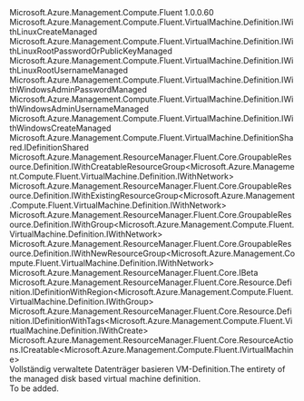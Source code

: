 <Type Name="IDefinitionManaged" FullName="Microsoft.Azure.Management.Compute.Fluent.VirtualMachine.DefinitionManaged.IDefinitionManaged">
  <TypeSignature Language="C#" Value="public interface IDefinitionManaged : Microsoft.Azure.Management.Compute.Fluent.VirtualMachine.Definition.IWithLinuxCreateManaged, Microsoft.Azure.Management.Compute.Fluent.VirtualMachine.Definition.IWithLinuxRootPasswordOrPublicKeyManaged, Microsoft.Azure.Management.Compute.Fluent.VirtualMachine.Definition.IWithLinuxRootUsernameManaged, Microsoft.Azure.Management.Compute.Fluent.VirtualMachine.Definition.IWithWindowsAdminPasswordManaged, Microsoft.Azure.Management.Compute.Fluent.VirtualMachine.Definition.IWithWindowsAdminUsernameManaged, Microsoft.Azure.Management.Compute.Fluent.VirtualMachine.Definition.IWithWindowsCreateManaged, Microsoft.Azure.Management.Compute.Fluent.VirtualMachine.DefinitionShared.IDefinitionShared, Microsoft.Azure.Management.ResourceManager.Fluent.Core.GroupableResource.Definition.IWithCreatableResourceGroup&lt;Microsoft.Azure.Management.Compute.Fluent.VirtualMachine.Definition.IWithNetwork&gt;, Microsoft.Azure.Management.ResourceManager.Fluent.Core.GroupableResource.Definition.IWithExistingResourceGroup&lt;Microsoft.Azure.Management.Compute.Fluent.VirtualMachine.Definition.IWithNetwork&gt;, Microsoft.Azure.Management.ResourceManager.Fluent.Core.GroupableResource.Definition.IWithGroup&lt;Microsoft.Azure.Management.Compute.Fluent.VirtualMachine.Definition.IWithNetwork&gt;, Microsoft.Azure.Management.ResourceManager.Fluent.Core.GroupableResource.Definition.IWithNewResourceGroup&lt;Microsoft.Azure.Management.Compute.Fluent.VirtualMachine.Definition.IWithNetwork&gt;, Microsoft.Azure.Management.ResourceManager.Fluent.Core.IBeta, Microsoft.Azure.Management.ResourceManager.Fluent.Core.Resource.Definition.IDefinitionWithRegion&lt;Microsoft.Azure.Management.Compute.Fluent.VirtualMachine.Definition.IWithGroup&gt;, Microsoft.Azure.Management.ResourceManager.Fluent.Core.Resource.Definition.IDefinitionWithTags&lt;Microsoft.Azure.Management.Compute.Fluent.VirtualMachine.Definition.IWithCreate&gt;, Microsoft.Azure.Management.ResourceManager.Fluent.Core.ResourceActions.ICreatable&lt;Microsoft.Azure.Management.Compute.Fluent.IVirtualMachine&gt;" />
  <TypeSignature Language="ILAsm" Value=".class public interface auto ansi abstract IDefinitionManaged implements class Microsoft.Azure.Management.Compute.Fluent.VirtualMachine.Definition.IBlank, class Microsoft.Azure.Management.Compute.Fluent.VirtualMachine.Definition.IWithAvailabilitySet, class Microsoft.Azure.Management.Compute.Fluent.VirtualMachine.Definition.IWithAvailabilityZone, class Microsoft.Azure.Management.Compute.Fluent.VirtualMachine.Definition.IWithBootDiagnostics, class Microsoft.Azure.Management.Compute.Fluent.VirtualMachine.Definition.IWithCreate, class Microsoft.Azure.Management.Compute.Fluent.VirtualMachine.Definition.IWithExtension, class Microsoft.Azure.Management.Compute.Fluent.VirtualMachine.Definition.IWithFromImageCreateOptionsManaged, class Microsoft.Azure.Management.Compute.Fluent.VirtualMachine.Definition.IWithGroup, class Microsoft.Azure.Management.Compute.Fluent.VirtualMachine.Definition.IWithLinuxCreateManaged, class Microsoft.Azure.Management.Compute.Fluent.VirtualMachine.Definition.IWithLinuxRootPasswordOrPublicKeyManaged, class Microsoft.Azure.Management.Compute.Fluent.VirtualMachine.Definition.IWithLinuxRootUsernameManaged, class Microsoft.Azure.Management.Compute.Fluent.VirtualMachine.Definition.IWithManagedCreate, class Microsoft.Azure.Management.Compute.Fluent.VirtualMachine.Definition.IWithManagedDataDisk, class Microsoft.Azure.Management.Compute.Fluent.VirtualMachine.Definition.IWithManagedServiceIdentity, class Microsoft.Azure.Management.Compute.Fluent.VirtualMachine.Definition.IWithNetwork, class Microsoft.Azure.Management.Compute.Fluent.VirtualMachine.Definition.IWithOS, class Microsoft.Azure.Management.Compute.Fluent.VirtualMachine.Definition.IWithOSDiskSettings, class Microsoft.Azure.Management.Compute.Fluent.VirtualMachine.Definition.IWithPlan, class Microsoft.Azure.Management.Compute.Fluent.VirtualMachine.Definition.IWithPrimaryNetworkInterface, class Microsoft.Azure.Management.Compute.Fluent.VirtualMachine.Definition.IWithPrivateIP, class Microsoft.Azure.Management.Compute.Fluent.VirtualMachine.Definition.IWithPublicIPAddress, class Microsoft.Azure.Management.Compute.Fluent.VirtualMachine.Definition.IWithSecondaryNetworkInterface, class Microsoft.Azure.Management.Compute.Fluent.VirtualMachine.Definition.IWithStorageAccount, class Microsoft.Azure.Management.Compute.Fluent.VirtualMachine.Definition.IWithSubnet, class Microsoft.Azure.Management.Compute.Fluent.VirtualMachine.Definition.IWithVMSize, class Microsoft.Azure.Management.Compute.Fluent.VirtualMachine.Definition.IWithWindowsAdminPasswordManaged, class Microsoft.Azure.Management.Compute.Fluent.VirtualMachine.Definition.IWithWindowsAdminUsernameManaged, class Microsoft.Azure.Management.Compute.Fluent.VirtualMachine.Definition.IWithWindowsCreateManaged, class Microsoft.Azure.Management.Compute.Fluent.VirtualMachine.DefinitionShared.IDefinitionShared, class Microsoft.Azure.Management.ResourceManager.Fluent.Core.GroupableResource.Definition.IWithCreatableResourceGroup`1&lt;class Microsoft.Azure.Management.Compute.Fluent.VirtualMachine.Definition.IWithNetwork&gt;, class Microsoft.Azure.Management.ResourceManager.Fluent.Core.GroupableResource.Definition.IWithExistingResourceGroup`1&lt;class Microsoft.Azure.Management.Compute.Fluent.VirtualMachine.Definition.IWithNetwork&gt;, class Microsoft.Azure.Management.ResourceManager.Fluent.Core.GroupableResource.Definition.IWithGroup`1&lt;class Microsoft.Azure.Management.Compute.Fluent.VirtualMachine.Definition.IWithNetwork&gt;, class Microsoft.Azure.Management.ResourceManager.Fluent.Core.GroupableResource.Definition.IWithNewResourceGroup`1&lt;class Microsoft.Azure.Management.Compute.Fluent.VirtualMachine.Definition.IWithNetwork&gt;, class Microsoft.Azure.Management.ResourceManager.Fluent.Core.IBeta, class Microsoft.Azure.Management.ResourceManager.Fluent.Core.Resource.Definition.IDefinitionWithRegion`1&lt;class Microsoft.Azure.Management.Compute.Fluent.VirtualMachine.Definition.IWithGroup&gt;, class Microsoft.Azure.Management.ResourceManager.Fluent.Core.Resource.Definition.IDefinitionWithTags`1&lt;class Microsoft.Azure.Management.Compute.Fluent.VirtualMachine.Definition.IWithCreate&gt;, class Microsoft.Azure.Management.ResourceManager.Fluent.Core.ResourceActions.ICreatable`1&lt;class Microsoft.Azure.Management.Compute.Fluent.IVirtualMachine&gt;, class Microsoft.Azure.Management.ResourceManager.Fluent.Core.ResourceActions.IIndexable" />
  <TypeSignature Language="DocId" Value="T:Microsoft.Azure.Management.Compute.Fluent.VirtualMachine.DefinitionManaged.IDefinitionManaged" />
  <TypeSignature Language="VB.NET" Value="Public Interface IDefinitionManaged&#xA;Implements IBeta, ICreatable(Of IVirtualMachine), IDefinitionShared, IDefinitionWithRegion(Of IWithGroup), IDefinitionWithTags(Of IWithCreate), IWithCreatableResourceGroup(Of IWithNetwork), IWithExistingResourceGroup(Of IWithNetwork), IWithGroup(Of IWithNetwork), IWithLinuxCreateManaged, IWithLinuxRootPasswordOrPublicKeyManaged, IWithLinuxRootUsernameManaged, IWithNewResourceGroup(Of IWithNetwork), IWithWindowsAdminPasswordManaged, IWithWindowsAdminUsernameManaged, IWithWindowsCreateManaged" />
  <TypeSignature Language="F#" Value="type IDefinitionManaged = interface&#xA;    interface IDefinitionShared&#xA;    interface IBlank&#xA;    interface IDefinitionWithRegion&lt;IWithGroup&gt;&#xA;    interface IWithGroup&#xA;    interface IWithGroup&lt;IWithNetwork&gt;&#xA;    interface IWithExistingResourceGroup&lt;IWithNetwork&gt;&#xA;    interface IWithNewResourceGroup&lt;IWithNetwork&gt;&#xA;    interface IWithCreatableResourceGroup&lt;IWithNetwork&gt;&#xA;    interface IWithNetwork&#xA;    interface IWithPrimaryNetworkInterface&#xA;    interface IWithSubnet&#xA;    interface IWithPrivateIP&#xA;    interface IWithPublicIPAddress&#xA;    interface IWithOS&#xA;    interface IWithCreate&#xA;    interface ICreatable&lt;IVirtualMachine&gt;&#xA;    interface IIndexable&#xA;    interface IDefinitionWithTags&lt;IWithCreate&gt;&#xA;    interface IWithOSDiskSettings&#xA;    interface IWithVMSize&#xA;    interface IWithStorageAccount&#xA;    interface IWithAvailabilitySet&#xA;    interface IWithSecondaryNetworkInterface&#xA;    interface IWithExtension&#xA;    interface IWithPlan&#xA;    interface IWithBootDiagnostics&#xA;    interface IWithManagedServiceIdentity&#xA;    interface IBeta&#xA;    interface IWithLinuxRootUsernameManaged&#xA;    interface IWithLinuxRootPasswordOrPublicKeyManaged&#xA;    interface IWithWindowsAdminUsernameManaged&#xA;    interface IWithWindowsAdminPasswordManaged&#xA;    interface IWithFromImageCreateOptionsManaged&#xA;    interface IWithManagedCreate&#xA;    interface IWithManagedDataDisk&#xA;    interface IWithAvailabilityZone&#xA;    interface IWithLinuxCreateManaged&#xA;    interface IWithWindowsCreateManaged" />
  <AssemblyInfo>
    <AssemblyName>Microsoft.Azure.Management.Compute.Fluent</AssemblyName>
    <AssemblyVersion>1.0.0.60</AssemblyVersion>
  </AssemblyInfo>
  <Interfaces>
    <Interface>
      <InterfaceName>Microsoft.Azure.Management.Compute.Fluent.VirtualMachine.Definition.IWithLinuxCreateManaged</InterfaceName>
    </Interface>
    <Interface>
      <InterfaceName>Microsoft.Azure.Management.Compute.Fluent.VirtualMachine.Definition.IWithLinuxRootPasswordOrPublicKeyManaged</InterfaceName>
    </Interface>
    <Interface>
      <InterfaceName>Microsoft.Azure.Management.Compute.Fluent.VirtualMachine.Definition.IWithLinuxRootUsernameManaged</InterfaceName>
    </Interface>
    <Interface>
      <InterfaceName>Microsoft.Azure.Management.Compute.Fluent.VirtualMachine.Definition.IWithWindowsAdminPasswordManaged</InterfaceName>
    </Interface>
    <Interface>
      <InterfaceName>Microsoft.Azure.Management.Compute.Fluent.VirtualMachine.Definition.IWithWindowsAdminUsernameManaged</InterfaceName>
    </Interface>
    <Interface>
      <InterfaceName>Microsoft.Azure.Management.Compute.Fluent.VirtualMachine.Definition.IWithWindowsCreateManaged</InterfaceName>
    </Interface>
    <Interface>
      <InterfaceName>Microsoft.Azure.Management.Compute.Fluent.VirtualMachine.DefinitionShared.IDefinitionShared</InterfaceName>
    </Interface>
    <Interface>
      <InterfaceName>Microsoft.Azure.Management.ResourceManager.Fluent.Core.GroupableResource.Definition.IWithCreatableResourceGroup&lt;Microsoft.Azure.Management.Compute.Fluent.VirtualMachine.Definition.IWithNetwork&gt;</InterfaceName>
    </Interface>
    <Interface>
      <InterfaceName>Microsoft.Azure.Management.ResourceManager.Fluent.Core.GroupableResource.Definition.IWithExistingResourceGroup&lt;Microsoft.Azure.Management.Compute.Fluent.VirtualMachine.Definition.IWithNetwork&gt;</InterfaceName>
    </Interface>
    <Interface>
      <InterfaceName>Microsoft.Azure.Management.ResourceManager.Fluent.Core.GroupableResource.Definition.IWithGroup&lt;Microsoft.Azure.Management.Compute.Fluent.VirtualMachine.Definition.IWithNetwork&gt;</InterfaceName>
    </Interface>
    <Interface>
      <InterfaceName>Microsoft.Azure.Management.ResourceManager.Fluent.Core.GroupableResource.Definition.IWithNewResourceGroup&lt;Microsoft.Azure.Management.Compute.Fluent.VirtualMachine.Definition.IWithNetwork&gt;</InterfaceName>
    </Interface>
    <Interface>
      <InterfaceName>Microsoft.Azure.Management.ResourceManager.Fluent.Core.IBeta</InterfaceName>
    </Interface>
    <Interface>
      <InterfaceName>Microsoft.Azure.Management.ResourceManager.Fluent.Core.Resource.Definition.IDefinitionWithRegion&lt;Microsoft.Azure.Management.Compute.Fluent.VirtualMachine.Definition.IWithGroup&gt;</InterfaceName>
    </Interface>
    <Interface>
      <InterfaceName>Microsoft.Azure.Management.ResourceManager.Fluent.Core.Resource.Definition.IDefinitionWithTags&lt;Microsoft.Azure.Management.Compute.Fluent.VirtualMachine.Definition.IWithCreate&gt;</InterfaceName>
    </Interface>
    <Interface>
      <InterfaceName>Microsoft.Azure.Management.ResourceManager.Fluent.Core.ResourceActions.ICreatable&lt;Microsoft.Azure.Management.Compute.Fluent.IVirtualMachine&gt;</InterfaceName>
    </Interface>
  </Interfaces>
  <Docs>
    <summary>
            <span data-ttu-id="4e401-101">Vollständig verwaltete Datenträger basieren VM-Definition.</span><span class="sxs-lookup"><span data-stu-id="4e401-101">The entirety of the managed disk based virtual machine definition.</span></span>
            </summary>
    <remarks>To be added.</remarks>
  </Docs>
  <Members />
</Type>